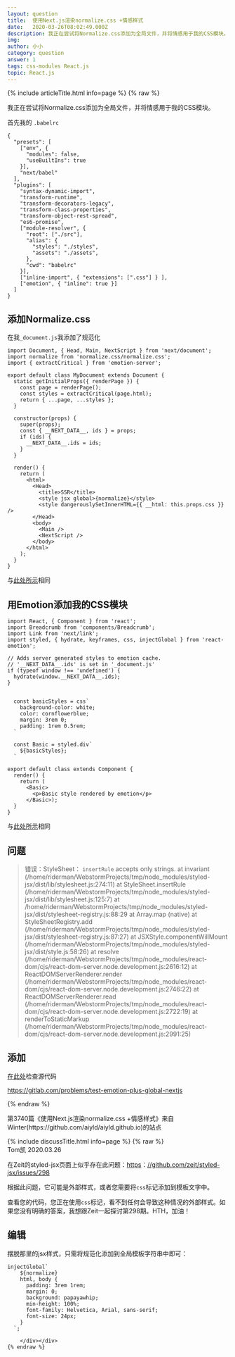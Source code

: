 ```yaml
---
layout: question
title:  使用Next.js渲染normalize.css +情感样式
date:   2020-03-26T08:02:49.000Z
description: 我正在尝试将Normalize.css添加为全局文件，并将情感用于我的CSS模块。首先我的 .babelrc{  "presets"  \[  ...
img: 
author: 小小
category: question
answer: 1
tags: css-modules React.js
topic: React.js
---
```

<div class="article-root">
  <div class="article">
    {% include articleTitle.html info=page %}
    {% raw %}
    <div class="article-content"><p><font style="vertical-align: inherit;"><font style="vertical-align: inherit;">我正在尝试将Normalize.css添加为全局文件，并将情感用于我的CSS模块。</font></font></p>

<p><font style="vertical-align: inherit;"><font style="vertical-align: inherit;">首先我的 </font></font><code>.babelrc</code></p>

<pre><code>{<font></font>
  "presets": [<font></font>
    ["env", {<font></font>
      "modules": false,<font></font>
      "useBuiltIns": true<font></font>
    }],<font></font>
    "next/babel"<font></font>
  ],<font></font>
  "plugins": [<font></font>
    "syntax-dynamic-import",<font></font>
    "transform-runtime",<font></font>
    "transform-decorators-legacy",<font></font>
    "transform-class-properties",<font></font>
    "transform-object-rest-spread",<font></font>
    "es6-promise",<font></font>
    ["module-resolver", {<font></font>
      "root": ["./src"],<font></font>
      "alias": {<font></font>
        "styles": "./styles",<font></font>
        "assets": "./assets",<font></font>
      },<font></font>
      "cwd": "babelrc"<font></font>
    }],<font></font>
    ["inline-import", { "extensions": [".css"] } ],<font></font>
    ["emotion", { "inline": true }]<font></font>
  ]<font></font>
}<font></font>
</code></pre>

<h2><font style="vertical-align: inherit;"><font style="vertical-align: inherit;">添加Normalize.css</font></font></h2>

<p><font style="vertical-align: inherit;"><font style="vertical-align: inherit;">在我</font></font><code>_document.js</code><font style="vertical-align: inherit;"><font style="vertical-align: inherit;">我添加了规范化</font></font></p>

<pre><code>import Document, { Head, Main, NextScript } from 'next/document';<font></font>
import normalize from 'normalize.css/normalize.css';<font></font>
import { extractCritical } from 'emotion-server';<font></font>
<font></font>
export default class MyDocument extends Document {<font></font>
  static getInitialProps({ renderPage }) {<font></font>
    const page = renderPage();<font></font>
    const styles = extractCritical(page.html);<font></font>
    return { ...page, ...styles };<font></font>
  }<font></font>
<font></font>
  constructor(props) {<font></font>
    super(props);<font></font>
    const { __NEXT_DATA__, ids } = props;<font></font>
    if (ids) {<font></font>
      __NEXT_DATA__.ids = ids;<font></font>
    }<font></font>
  }<font></font>
<font></font>
  render() {<font></font>
    return (<font></font>
      &lt;html&gt;<font></font>
        &lt;Head&gt;<font></font>
          &lt;title&gt;SSR&lt;/title&gt;<font></font>
          &lt;style jsx global&gt;{normalize}&lt;/style&gt;<font></font>
          &lt;style dangerouslySetInnerHTML={{ __html: this.props.css }} /&gt;<font></font>
        &lt;/Head&gt;<font></font>
        &lt;body&gt;<font></font>
          &lt;Main /&gt;<font></font>
          &lt;NextScript /&gt;<font></font>
        &lt;/body&gt;<font></font>
      &lt;/html&gt;<font></font>
    );<font></font>
  }<font></font>
}<font></font>
</code></pre>

<p><font style="vertical-align: inherit;"><font style="vertical-align: inherit;">与</font><a href="https://github.com/zeit/next.js/tree/canary/examples/with-global-stylesheet-simple" rel="nofollow noreferrer"><font style="vertical-align: inherit;">此处所示</font></a><font style="vertical-align: inherit;">相同</font></font><a href="https://github.com/zeit/next.js/tree/canary/examples/with-global-stylesheet-simple" rel="nofollow noreferrer"><font style="vertical-align: inherit;"></font></a></p>

<h2><font style="vertical-align: inherit;"><font style="vertical-align: inherit;">用Emotion添加我的CSS模块</font></font></h2>

<pre><code>import React, { Component } from 'react';<font></font>
import Breadcrumb from 'components/Breadcrumb';<font></font>
import Link from 'next/link';<font></font>
import styled, { hydrate, keyframes, css, injectGlobal } from 'react-emotion';<font></font>
<font></font>
// Adds server generated styles to emotion cache.<font></font>
// '__NEXT_DATA__.ids' is set in '_document.js'<font></font>
if (typeof window !== 'undefined') {<font></font>
  hydrate(window.__NEXT_DATA__.ids);<font></font>
}<font></font>
<font></font>
<font></font>
  const basicStyles = css`<font></font>
    background-color: white;<font></font>
    color: cornflowerblue;<font></font>
    margin: 3rem 0;<font></font>
    padding: 1rem 0.5rem;<font></font>
  `<font></font>
<font></font>
  const Basic = styled.div`<font></font>
    ${basicStyles};<font></font>
  `<font></font>
<font></font>
export default class extends Component {<font></font>
  render() {<font></font>
    return (<font></font>
      &lt;Basic&gt;<font></font>
        &lt;p&gt;Basic style rendered by emotion&lt;/p&gt;<font></font>
      &lt;/Basic&gt;);<font></font>
  }<font></font>
}<font></font>
</code></pre>

<p><font style="vertical-align: inherit;"><font style="vertical-align: inherit;">与</font><a href="https://github.com/zeit/next.js/tree/canary/examples/with-emotion" rel="nofollow noreferrer"><font style="vertical-align: inherit;">此处所示</font></a><font style="vertical-align: inherit;">相同</font></font><a href="https://github.com/zeit/next.js/tree/canary/examples/with-emotion" rel="nofollow noreferrer"><font style="vertical-align: inherit;"></font></a></p>

<h2><font style="vertical-align: inherit;"><font style="vertical-align: inherit;">问题</font></font></h2>

<blockquote>
  <p><font style="vertical-align: inherit;"><font style="vertical-align: inherit;">错误：StyleSheet： </font></font><code>insertRule</code> accepts only strings.
      at invariant (/home/riderman/WebstormProjects/tmp/node_modules/styled-jsx/dist/lib/stylesheet.js:274:11)
      at StyleSheet.insertRule (/home/riderman/WebstormProjects/tmp/node_modules/styled-jsx/dist/lib/stylesheet.js:125:7)
      at /home/riderman/WebstormProjects/tmp/node_modules/styled-jsx/dist/stylesheet-registry.js:88:29
      at Array.map (native)
      at StyleSheetRegistry.add (/home/riderman/WebstormProjects/tmp/node_modules/styled-jsx/dist/stylesheet-registry.js:87:27)
      at JSXStyle.componentWillMount (/home/riderman/WebstormProjects/tmp/node_modules/styled-jsx/dist/style.js:58:26)
      at resolve (/home/riderman/WebstormProjects/tmp/node_modules/react-dom/cjs/react-dom-server.node.development.js:2616:12)
      at ReactDOMServerRenderer.render (/home/riderman/WebstormProjects/tmp/node_modules/react-dom/cjs/react-dom-server.node.development.js:2746:22)
      at ReactDOMServerRenderer.read (/home/riderman/WebstormProjects/tmp/node_modules/react-dom/cjs/react-dom-server.node.development.js:2722:19)
      at renderToStaticMarkup (/home/riderman/WebstormProjects/tmp/node_modules/react-dom/cjs/react-dom-server.node.development.js:2991:25)</p>
</blockquote>

<h2><font style="vertical-align: inherit;"><font style="vertical-align: inherit;">添加</font></font></h2>

<p><font style="vertical-align: inherit;"><a href="https://gitlab.com/problems/test-emotion-plus-global-nextjs" rel="nofollow noreferrer"><font style="vertical-align: inherit;">在此处</font></a><font style="vertical-align: inherit;">检查源代码</font></font><a href="https://gitlab.com/problems/test-emotion-plus-global-nextjs" rel="nofollow noreferrer"><font style="vertical-align: inherit;"></font></a></p>

<p><a href="https://gitlab.com/problems/test-emotion-plus-global-nextjs" rel="nofollow noreferrer"><font style="vertical-align: inherit;"><font style="vertical-align: inherit;">https://gitlab.com/problems/test-emotion-plus-global-nextjs</font></font></a></p></div>
    {% endraw %}
  </div>
  <p class="winter_mark">第3740篇《使用Next.js渲染normalize.css +情感样式》来自Winter(https://github.com/aiyld/aiyld.github.io)的站点</p>
  <div class="discuss-wrapper">
    {% include discussTitle.html info=page %}
    {% raw %}
    <div class="discuss-item">
        <div class="discuss-parent">
          <div class="discuss-meta">
            <span class="discuss-user">Tom凯</span>
            <span class="discuss-time">2020.03.26</span>
          </div>
          <div class="discuss-comment"><p><font style="vertical-align: inherit;"><font style="vertical-align: inherit;">在Zeit的styled-jsx页面上似乎存在此问题：</font><a href="https://github.com/zeit/styled-jsx/issues/298" rel="nofollow noreferrer"><font style="vertical-align: inherit;">https</font></a><font style="vertical-align: inherit;">：</font></font><a href="https://github.com/zeit/styled-jsx/issues/298" rel="nofollow noreferrer"><font style="vertical-align: inherit;"><font style="vertical-align: inherit;">//github.com/zeit/styled-jsx/issues/298</font></font></a>  </p>

<p><font style="vertical-align: inherit;"><font style="vertical-align: inherit;">根据此问题，它可能是外部样式，或者您需要将</font></font><code>css</code><font style="vertical-align: inherit;"><font style="vertical-align: inherit;">标记</font><font style="vertical-align: inherit;">添加</font><font style="vertical-align: inherit;">到模板文字中。  </font></font></p>

<p><font style="vertical-align: inherit;"><font style="vertical-align: inherit;">查看您的代码，您正在使用</font></font><code>css</code><font style="vertical-align: inherit;"><font style="vertical-align: inherit;">标记，看不到任何会导致这种情况的外部样式。</font><font style="vertical-align: inherit;">如果您没有明确的答案，我想跟Zeit一起探讨第298期。</font><font style="vertical-align: inherit;">HTH，加油！</font></font></p>

<h2><font style="vertical-align: inherit;"><font style="vertical-align: inherit;">编辑</font></font></h2>

<p><font style="vertical-align: inherit;"><font style="vertical-align: inherit;">摆脱那里的jsx样式，只需将规范化添加到全局模板字符串中即可：</font></font></p>

<pre><code>injectGlobal`<font></font>
    ${normalize}<font></font>
    html, body {<font></font>
      padding: 3rem 1rem;<font></font>
      margin: 0;<font></font>
      background: papayawhip;<font></font>
      min-height: 100%;<font></font>
      font-family: Helvetica, Arial, sans-serif;<font></font>
      font-size: 24px;<font></font>
    }<font></font>
  `;<font></font>
</code></pre></div>
        </div></div>
    {% endraw %}
  </div>
<div>
